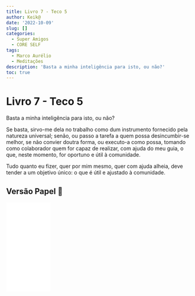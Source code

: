 ```yaml
---
title: Livro 7 - Teco 5
author: Keik@
date: '2022-10-09'
slug: []
categories:
  - Super Amigos
  - CORE SELF
tags:
  - Marco Aurélio
  - Meditações
description: 'Basta a minha inteligência para isto, ou não?'
toc: true
---
```


# Livro 7 - Teco 5

Basta a minha inteligência para isto, ou não? 

Se basta, sirvo-me dela no trabalho como dum instrumento fornecido pela natureza universal; senão, ou passo a tarefa a quem possa desincumbir-se melhor, se não convier doutra forma, ou executo-a como possa, tomando como colaborador quem for capaz de realizar, com ajuda do meu guia, o que, neste momento, for oportuno e útil à comunidade. 

Tudo quanto eu fizer, quer por mim mesmo, quer com ajuda alheia, deve tender a um objetivo único: o que é útil e ajustado à comunidade.


## Versão Papel :book:
<iframe style="width:120px;height:240px;" marginwidth="0" marginheight="0" scrolling="no" frameborder="0" src="//ws-na.amazon-adsystem.com/widgets/q?ServiceVersion=20070822&OneJS=1&Operation=GetAdHtml&MarketPlace=BR&source=ss&ref=as_ss_li_til&ad_type=product_link&tracking_id=mundodekeika-20&language=pt_BR&marketplace=amazon&region=BR&placement=B092FVY4BB&asins=B092FVY4BB&linkId=37c5ec14221f61f811029aa88b520891&show_border=true&link_opens_in_new_window=true"></iframe>